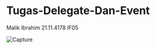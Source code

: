 # Tugas-Delegate-Dan-Event
Malik Ibrahim
21.11.4178
IF05

![Capture](https://user-images.githubusercontent.com/119734869/205866480-4709d1ac-c11c-4762-a202-197c39e6f1a4.PNG)
